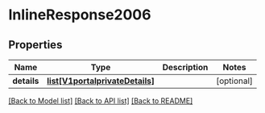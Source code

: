 # InlineResponse2006

## Properties
Name | Type | Description | Notes
------------ | ------------- | ------------- | -------------
**details** | [**list[V1portalprivateDetails]**](V1portalprivateDetails.md) |  | [optional] 

[[Back to Model list]](../README.md#documentation-for-models) [[Back to API list]](../README.md#documentation-for-api-endpoints) [[Back to README]](../README.md)

